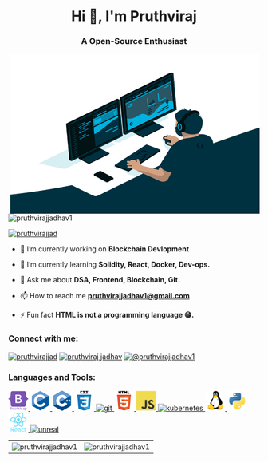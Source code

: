 <h1 align="center">Hi 👋, I'm Pruthviraj</h1>
<h3 align="center">A Open-Source Enthusiast</h3>
<img align="right" alt="GIF" src="code.gif" width="500" height="320" />

<p align="left"> <img src="https://komarev.com/ghpvc/?username=pruthvirajjadhav1&label=Profile%20views&color=0e75b6&style=flat" alt="pruthvirajjadhav1" /> </p>

<p align="left"> <a href="https://twitter.com/pruthvirajjad" target="blank"><img src="https://img.shields.io/twitter/follow/pruthvirajjad?logo=twitter&style=for-the-badge" alt="pruthvirajjad" /></a> </p>

- 🔭 I’m currently working on **Blockchain Devlopment**

- 🌱 I’m currently learning **Solidity, React, Docker, Dev-ops.**

- 💬 Ask me about **DSA, Frontend, Blockchain, Git.**

- 📫 How to reach me **pruthvirajjadhav1@gmail.com**

- ⚡ Fun fact **HTML is not a programming language 😁.**

<h3 align="left">Connect with me:</h3>
<p align="left">
<a href="https://twitter.com/pruthvirajjad" target="blank"><img align="center" src="https://raw.githubusercontent.com/rahuldkjain/github-profile-readme-generator/master/src/images/icons/Social/twitter.svg" alt="pruthvirajjad" height="30" width="40" /></a>
<a href="https://www.linkedin.com/in/pruthviraj-jadhav-805a9a200/" target="blank"><img align="center" src="https://raw.githubusercontent.com/rahuldkjain/github-profile-readme-generator/master/src/images/icons/Social/linked-in-alt.svg" alt="pruthviraj jadhav" height="30" width="40" /></a>
<a href="https://www.instagram.com/pruthvirajjadhav1/" target="blank"><img align="center" src="https://raw.githubusercontent.com/rahuldkjain/github-profile-readme-generator/master/src/images/icons/Social/instagram.svg" alt="@pruthvirajjadhav1" height="30" width="40" /></a>
</p>

<h3 align="left">Languages and Tools:</h3>
<p align="left"> <a href="https://getbootstrap.com" target="_blank"> <img src="https://raw.githubusercontent.com/devicons/devicon/master/icons/bootstrap/bootstrap-plain-wordmark.svg" alt="bootstrap" width="40" height="40"/> </a> <a href="https://www.cprogramming.com/" target="_blank"> <img src="https://raw.githubusercontent.com/devicons/devicon/master/icons/c/c-original.svg" alt="c" width="40" height="40"/> </a> <a href="https://www.w3schools.com/cpp/" target="_blank"> <img src="https://raw.githubusercontent.com/devicons/devicon/master/icons/cplusplus/cplusplus-original.svg" alt="cplusplus" width="40" height="40"/> </a> <a href="https://www.w3schools.com/css/" target="_blank"> <img src="https://raw.githubusercontent.com/devicons/devicon/master/icons/css3/css3-original-wordmark.svg" alt="css3" width="40" height="40"/> </a> <a href="https://git-scm.com/" target="_blank"> <img src="https://www.vectorlogo.zone/logos/git-scm/git-scm-icon.svg" alt="git" width="40" height="40"/> </a> <a href="https://www.w3.org/html/" target="_blank"> <img src="https://raw.githubusercontent.com/devicons/devicon/master/icons/html5/html5-original-wordmark.svg" alt="html5" width="40" height="40"/> </a> <a href="https://developer.mozilla.org/en-US/docs/Web/JavaScript" target="_blank"> <img src="https://raw.githubusercontent.com/devicons/devicon/master/icons/javascript/javascript-original.svg" alt="javascript" width="40" height="40"/> </a> <a href="https://kubernetes.io" target="_blank"> <img src="https://www.vectorlogo.zone/logos/kubernetes/kubernetes-icon.svg" alt="kubernetes" width="40" height="40"/> </a> <a href="https://www.linux.org/" target="_blank"> <img src="https://raw.githubusercontent.com/devicons/devicon/master/icons/linux/linux-original.svg" alt="linux" width="40" height="40"/> </a> <a href="https://www.python.org" target="_blank"> <img src="https://raw.githubusercontent.com/devicons/devicon/master/icons/python/python-original.svg" alt="python" width="40" height="40"/> </a> <a href="https://reactjs.org/" target="_blank"> <img src="https://raw.githubusercontent.com/devicons/devicon/master/icons/react/react-original-wordmark.svg" alt="react" width="40" height="40"/> </a> <a href="https://unrealengine.com/" target="_blank"> <img src="https://raw.githubusercontent.com/kenangundogan/fontisto/036b7eca71aab1bef8e6a0518f7329f13ed62f6b/icons/svg/brand/unreal-engine.svg" alt="unreal" width="40" height="40"/> </a> </p>

<table><tr>
<td align="center" style="padding=0;width=50%;"> <img align="center" style="padding=0;" src="https://github-readme-stats.vercel.app/api/top-langs?username=pruthvirajjadhav1&show_icons=true&locale=en&layout=compact" alt="pruthvirajjadhav1" /> </td>

<td align="center" style="padding=0;width=50%;"> <img align="center" style="padding=0;" src="https://github-readme-streak-stats.herokuapp.com/?user=pruthvirajjadhav1&" alt="pruthvirajjadhav1" /></td>
</tr></table>
